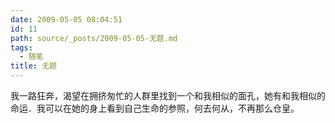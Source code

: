 ```yaml
---
date: 2009-05-05 08:04:51
id: 11
path: source/_posts/2009-05-05-无题.md
tags:
  - 随笔
title: 无题
---
```


我一路狂奔，渴望在拥挤匆忙的人群里找到一个和我相似的面孔，她有和我相似的命运．我可以在她的身上看到自己生命的参照，何去何从，不再那么仓皇。